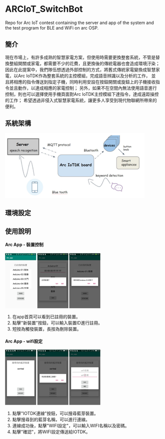 # ARCIoT_SwitchBot
Repo for Arc IoT contest containing the server and app of the system and the test program for BLE and WiFi on arc OSP.

## 簡介
現在市場上，有許多成熟的智慧家電方案，但使用時需要更換整套系統，不管是替換整組開關或家電，都需要不少的花費，且更換後的傳統電器也會造成環境汙染；
因此在此提案中，我們隊伍想透過外部控制的方式，將舊式傳統家電變換成智慧家電，以Arc IoTDK作為整套系統的主控模組，完成語音辨識以及分析的工作，
並且將相應的指令傳送到指定子機，同時利用安設在按鈕開關或旋鈕上的子機接收指令並且動作，以達成相應的家電控制；
另外，如果不在空間內無法使用語音進行控制，則也可以選擇使用手機頁面對Arc IoTDK主控模組下達指令，達成遠距操控的工作；
希望透過非侵入式智慧家電系統，讓更多人享受到現代物聯網所帶來的便利。
## 系統架構
<img src="https://github.com/LittleLaGi/ARCIoT_SwitchBot/blob/master/brief_architecture.PNG" width="90%" />

## 環境設定

   

## 使用說明
#### Arc App - 裝置控制
<img src="https://github.com/LittleLaGi/ARCIoT_SwitchBot/blob/master/Arc_app.jpg" width="20%" /> <img src="https://github.com/LittleLaGi/ARCIoT_SwitchBot/blob/master/Arc_app_reg_mac.jpg" width="20%" /> <img src="https://github.com/LittleLaGi/ARCIoT_SwitchBot/blob/master/Arc_app_del.jpg" width="20%" />

1. 在app首頁可以看到已註冊的裝置。
2. 點擊"新裝置"按鈕，可以輸入裝置ID進行註冊。
3. 短按為觸發裝置，長按為刪除裝置。
#### Arc App - wifi設定
<img src="https://github.com/LittleLaGi/ARCIoT_SwitchBot/blob/master/Arc_app_BLEscan.jpg" width="20%" /> <img src="https://github.com/LittleLaGi/ARCIoT_SwitchBot/blob/master/ARC_app_BLEconnect.jpg" width="20%" /> <img src="https://github.com/LittleLaGi/ARCIoT_SwitchBot/blob/master/Arc_app_wifi_setup.jpg" width="20%" />


1. 點擊"IOTDK連線"按鈕，可以搜尋藍芽裝置。
2. 點擊搜尋到的藍芽名稱，可以進行連線。
3. 連線成功後，點擊"WIFI設定"，可以輸入WIFI名稱以及密碼。
4. 點擊"確認"，將WIFI設定傳送給IOTDK。

